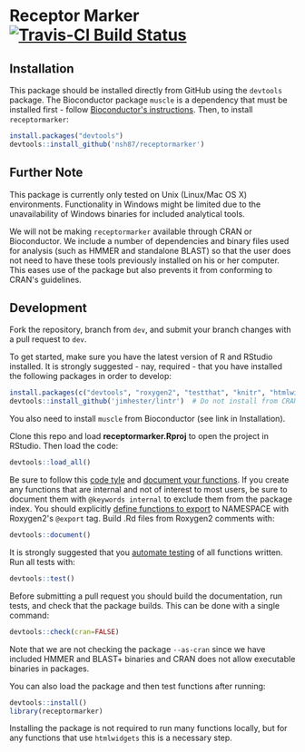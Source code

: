 # Receptor Marker [![Travis-CI Build Status](https://travis-ci.org/nsh87/receptormarker.svg?branch=dev)](https://travis-ci.org/nsh87/receptormarker)

## Installation

This package should be installed directly from GitHub using the `devtools`
package. The Bioconductor package `muscle` is a dependency that must be
installed first - follow [Bioconductor's
instructions](https://bioconductor.org/packages/release/bioc/html/muscle.html).
Then, to install `receptormarker`:

```R
install.packages("devtools")
devtools::install_github('nsh87/receptormarker')
```

## Further Note

This package is currently only tested on Unix (Linux/Mac OS X) environments.
Functionality in Windows might be limited due to the unavailability of Windows
binaries for included analytical tools.

We will not be making `receptormarker` available through CRAN or Bioconductor.
We include a number of dependencies and binary files used for analysis (such
as HMMER and standalone BLAST) so that the user does not need to have these
tools previously installed on his or her computer. This eases use of the package
but also prevents it from conforming to CRAN's guidelines.

## Development

Fork the repository, branch from `dev`, and submit your branch changes with a
pull request to `dev`.

To get started, make sure you have the latest version of R and RStudio
installed. It is strongly suggested - nay, required - that you have installed
the following packages in order to develop:

```R
install.packages(c("devtools", "roxygen2", "testthat", "knitr", "htmlwidgets"))
devtools::install_github('jimhester/lintr')  # Do not install from CRAN
```

You also need to install `muscle` from Bioconductor (see link in Installation).

Clone this repo and load **receptormarker.Rproj** to open the project in
RStudio. Then load the code:

```R
devtools::load_all()
```

Be sure to follow this [code tyle](http://r-pkgs.had.co.nz/r.html#style
"Hadley Wickham's Modified Google R Style Guide")
 and [document your functions](http://r-pkgs.had.co.nz/man.html "Documenting
with Roxygen2").  If you create any functions that are internal and not of
interest to most users, be sure to document them with `@keywords internal` to
exclude them from the package index. You should explicitly
[define functions to
export](http://r-pkgs.had.co.nz/namespace.html#exports "Namespacing in R")
to NAMESPACE with Roxygen2's `@export` tag. Build .Rd files from Roxygen2
comments with:

```R
devtools::document()
```

It is strongly suggested that you [automate
testing](http://r-pkgs.had.co.nz/tests.html "Writing Tests for R") of all
functions written. Run all tests with:

```R
devtools::test()
```

Before submitting a pull request you should build the documentation, run tests, 
and check that the package builds. This can be done with a single command:

```R
devtools::check(cran=FALSE)
```

Note that we are not checking the package `--as-cran` since we have included
HMMER and BLAST+ binaries and CRAN does not allow executable binaries in
packages.

You can also load the package and then test functions after running:

```R
devtools::install()
library(receptormarker)
```

Installing the package is not required to run many functions locally, but for
any functions that use `htmlwidgets` this is a necessary step.
